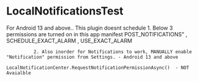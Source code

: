 # LocalNotificationsTest

For Android 13 and above.. This plugin doesnt schedule
             1.  Below 3 permissions are turned on in this app manifest 
                    POST_NOTIFICATIONS" , SCHEDULE_EXACT_ALARM , USE_EXACT_ALARM 
                
              2. Also inorder for Notifications to work, MANUALLY enable "Notification" permission from Settings. - Android 13 and above
                 LocalNotificationCenter.RequestNotificationPermissionAsync()  - NOT Avaialble

